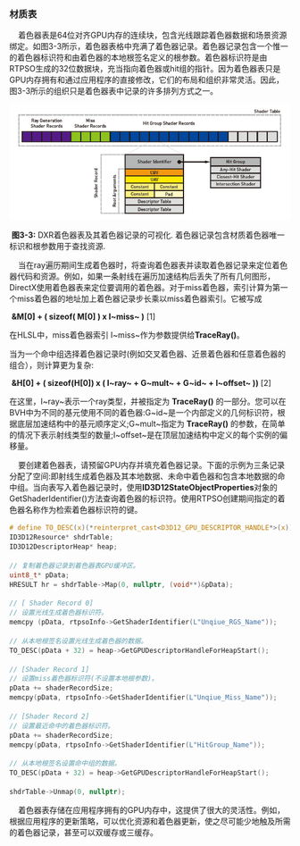 ### 材质表

&nbsp;&nbsp;&nbsp;&nbsp;着色器表是64位对齐GPU内存的连续块，包含光线跟踪着色器数据和场景资源绑定。如图3-3所示，着色器表格中充满了着色器记录。着色器记录包含一个惟一的着色器标识符和由着色器的本地根签名定义的根参数。着色器标识符是由RTPSO生成的32位数据块，充当指向着色器或hit组的指针。因为着色器表只是GPU内存拥有和通过应用程序的直接修改，它们的布局和组织非常灵活。因此，图3-3所示的组织只是着色器表中记录的许多排列方式之一。

![DXR着色器表及其着色器记录](./DXR着色器表及其着色器记录.png)

​    **图3-3:** DXR着色器表及其着色器记录的可视化. 着色器记录包含材质着色器唯一标识和根参数用于查找资源.



&nbsp;&nbsp;&nbsp;&nbsp;当在ray遍历期间生成着色器时，将查询着色器表并读取着色器记录来定位着色器代码和资源。例如，如果一条射线在遍历加速结构后丢失了所有几何图形，DirectX使用着色器表来定位要调用的着色器。对于miss着色器，索引计算为第一个miss着色器的地址加上着色器记录步长乘以miss着色器索引。它被写成 

​                                                            **&M[0] + ( sizeof( M[0] ) x I~miss~  )**                                    [1]

在HLSL中，miss着色器索引 I~miss~作为参数提供给**TraceRay()**。

当为一个命中组选择着色器记录时(例如交叉着色器、近景着色器和任意着色器的组合），则计算更为复杂:

​                                  **&H[0] + ( sizeof(H[0]) x ( I~ray~ + G~mult~ + G~id~ + I~offset~ ))**                           [2]

在这里，I~ray~表示一个ray类型，并被指定为 **TraceRay()** 的一部分。您可以在BVH中为不同的基元使用不同的着色器:G~id~是一个内部定义的几何标识符，根据底层加速结构中的基元顺序定义;G~mult~指定为 **TraceRay()** 的参数，在简单的情况下表示射线类型的数量;I~offset~是在顶层加速结构中定义的每个实例的偏移量。

&nbsp;&nbsp;&nbsp;&nbsp;要创建着色器表，请预留GPU内存并填充着色器记录。下面的示例为三条记录分配了空间:即射线生成着色器及其本地数据、未命中着色器和包含本地数据的命中组。当向表写入着色器记录时，使用**ID3D12StateObjectProperties**对象的GetShaderIdentifier()方法查询着色器的标识符。使用RTPSO创建期间指定的着色器名称作为检索着色器标识符的键。

```c
# define TO_DESC(x)(*reinterpret_cast<D3D12_GPU_DESCRIPTOR_HANDLE*>(x))
ID3D12Resource* shdrTable;
ID3D12DescriptorHeap* heap;

// 复制着色器记录到着色器表GPU缓冲区。
uint8_t* pData;
HRESULT hr = shdrTable->Map(0, nullptr, (void**)&pData);

// [ Shader Record 0]
// 设置光线生成着色器标识符。
memcpy (pData, rtpsoInfo->GetShaderIdentifier(L"Unqiue_RGS_Name"));

// 从本地根签名设置光线生成着色器的数据。
TO_DESC(pData + 32) = heap->GetGPUDescriptorHandleForHeapStart();

// [Shader Record 1]
// 设置miss着色器标识符(不设置本地根参数)。
pData += shaderRecordSize;
memcpy(pData, rtpsoInfo->GetShaderIdentifier(L"Unqiue_Miss_Name"));

// [Shader Record 2]
// 设置最近命中的着色器标识符。
pData += shaderRecordSize;
memcpy(pData, rtpsoInfo->GetShaderIdentifier(L"HitGroup_Name"));

// 从本地根签名设置命中组的数据。
TO_DESC(pData + 32) = heap->GetGPUDescriptorHandleForHeapStart();

shdrTable->Unmap(0, nullptr);
```

&nbsp;&nbsp;&nbsp;&nbsp;着色器表存储在应用程序拥有的GPU内存中，这提供了很大的灵活性。例如，根据应用程序的更新策略，可以优化资源和着色器更新，使之尽可能少地触及所需的着色器记录，甚至可以双缓存或三缓存。